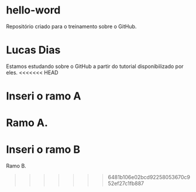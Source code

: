 # hello-word
Repositório criado para o treinamento sobre o GitHub.
# Lucas Dias
Estamos estudando sobre o GitHub a partir do tutorial disponibilizado por eles.
<<<<<<< HEAD
# Inseri o ramo A
Ramo A.
=======
# Inseri o ramo B
Ramo B.
>>>>>>> 6481b106e02bcd92258053670c952ef27c1fb887
